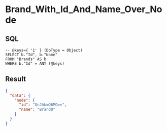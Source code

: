 # Brand_With_Id_And_Name_Over_Node

## SQL

```text
-- @keys={ '1' } (DbType = Object)
SELECT b."Id", b."Name"
FROM "Brands" AS b
WHERE b."Id" = ANY (@keys)
```

## Result

```json
{
  "data": {
    "node": {
      "id": "QnJhbmQ6MQ==",
      "name": "Brand0"
    }
  }
}
```

